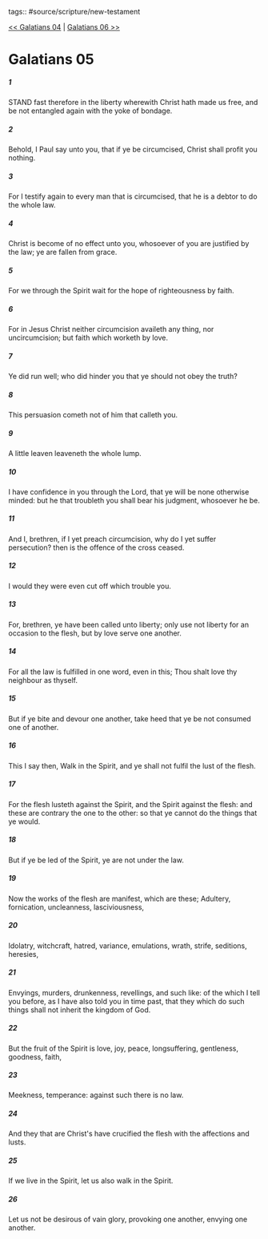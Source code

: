 tags:: #source/scripture/new-testament

[<< Galatians 04](new-testament/09_Galatians/Galatians_04.md) | [Galatians 06 >>](new-testament/09_Galatians/Galatians_06.md)

# Galatians 05

##### 1

STAND fast therefore in the liberty wherewith Christ hath made us free, and be not entangled again with the yoke of bondage.

##### 2

Behold, I Paul say unto you, that if ye be circumcised, Christ shall profit you nothing.

##### 3

For I testify again to every man that is circumcised, that he is a debtor to do the whole law.

##### 4

Christ is become of no effect unto you, whosoever of you are justified by the law; ye are fallen from grace.

##### 5

For we through the Spirit wait for the hope of righteousness by faith.

##### 6

For in Jesus Christ neither circumcision availeth any thing, nor uncircumcision; but faith which worketh by love.

##### 7

Ye did run well; who did hinder you that ye should not obey the truth?

##### 8

This persuasion cometh not of him that calleth you.

##### 9

A little leaven leaveneth the whole lump.

##### 10

I have confidence in you through the Lord, that ye will be none otherwise minded: but he that troubleth you shall bear his judgment, whosoever he be.

##### 11

And I, brethren, if I yet preach circumcision, why do I yet suffer persecution? then is the offence of the cross ceased.

##### 12

I would they were even cut off which trouble you.

##### 13

For, brethren, ye have been called unto liberty; only use not liberty for an occasion to the flesh, but by love serve one another.

##### 14

For all the law is fulfilled in one word, even in this; Thou shalt love thy neighbour as thyself.

##### 15

But if ye bite and devour one another, take heed that ye be not consumed one of another.

##### 16

This I say then, Walk in the Spirit, and ye shall not fulfil the lust of the flesh.

##### 17

For the flesh lusteth against the Spirit, and the Spirit against the flesh: and these are contrary the one to the other: so that ye cannot do the things that ye would.

##### 18

But if ye be led of the Spirit, ye are not under the law.

##### 19

Now the works of the flesh are manifest, which are these; Adultery, fornication, uncleanness, lasciviousness,

##### 20

Idolatry, witchcraft, hatred, variance, emulations, wrath, strife, seditions, heresies,

##### 21

Envyings, murders, drunkenness, revellings, and such like: of the which I tell you before, as I have also told you in time past, that they which do such things shall not inherit the kingdom of God.

##### 22

But the fruit of the Spirit is love, joy, peace, longsuffering, gentleness, goodness, faith,

##### 23

Meekness, temperance: against such there is no law.

##### 24

And they that are Christ's have crucified the flesh with the affections and lusts.

##### 25

If we live in the Spirit, let us also walk in the Spirit.

##### 26

Let us not be desirous of vain glory, provoking one another, envying one another.
